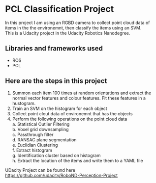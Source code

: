 PCL Classification Project
===================================

In this project I am using an RGBD camera to collect point cloud data of items in the the environemnt, then classify the items using an SVM.  
This is a Udacity project in the Udacity Robotics Nanodegree.

Libraries and frameworks used
--------------

- ROS
- PCL

Here are the steps in this project
---------------

1. Summon each item 100 times at random orientations and extract the normal vector features and colour features. Fit these features in a hustogram.
2. Train an SVM on the histogram for each object
3. Collect point clout data of environemnt that has the objects
4. Perform the following operations on the point cloud data  
  a. Statistical Outlier Filtering  
  b. Voxel grid downsampling  
  c. Passthrough filter  
  d. RANSAC plane segmentation  
  e. Euclidian Clustering  
  f. Extract histogram  
  g. Identification cluster based on histogram  
  h. Extract the location of the items and write them to a YAML file  

UDacity Project can be found here  
https://github.com/udacity/RoboND-Perception-Project
